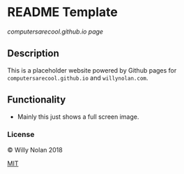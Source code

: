 # README Template
*computersarecool.github.io page*

## Description
This is a placeholder website powered by Github pages for `computersarecool.github.io` and `willynolan.com`.

## Functionality
- Mainly this just shows a full screen image.

### License

:copyright: Willy Nolan 2018

[MIT](https://opensource.org/licenses/MIT)
